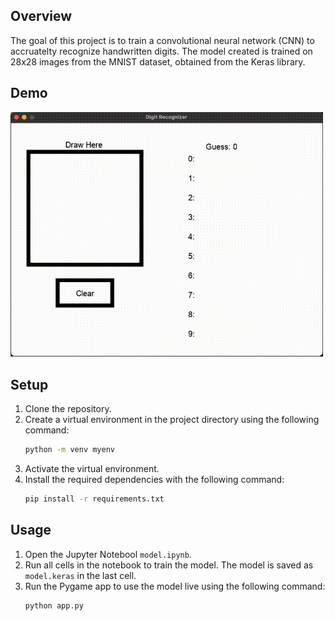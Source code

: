 ## Overview

The goal of this project is to train a convolutional neural network (CNN) to accruatelty recognize handwritten digits. The model created is trained on 28x28 images from the MNIST dataset, obtained from the Keras library.

## Demo

<img src="demo.gif" alt="Demo of Digit Recognizer" width="500">

## Setup

1. Clone the repository.
2. Create a virtual environment in the project directory using the following command:
    ```bash
    python -m venv myenv
    ```
3. Activate the virtual environment.
4. Install the required dependencies with the following command:
    ```bash
    pip install -r requirements.txt
    ```

## Usage
1. Open the Jupyter Notebool `model.ipynb`.
2. Run all cells in the notebook to train the model. The model is saved as `model.keras` in the last cell.
3. Run the Pygame app to use the model live using the following command:
    ```bash
    python app.py
    ```
